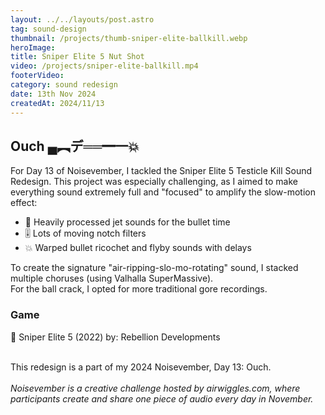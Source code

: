 ```yaml
---
layout: ../../layouts/post.astro
tag: sound-design
thumbnail: /projects/thumb-sniper-elite-ballkill.webp
heroImage:
title: Sniper Elite 5 Nut Shot
video: /projects/sniper-elite-ballkill.mp4
footerVideo: 
category: sound redesign
date: 13th Nov 2024
createdAt: 2024/11/13
---
```


<h2>Ouch  ▄︻デ══━一💥</h2>

<p>For Day 13 of Noisevember, I tackled the Sniper Elite 5 Testicle Kill Sound Redesign. This project was especially challenging, as I aimed to make everything sound extremely full and "focused" to amplify the slow-motion effect:</p>
<ul>
  <li>🛫 Heavily processed jet sounds for the bullet time</li>
  <li>🎚️ Lots of moving notch filters </li>
  <li>💥 Warped bullet ricochet and flyby sounds with delays</li>
</ul>

<p>To create the signature "air-ripping-slo-mo-rotating" sound, I stacked multiple choruses (using Valhalla SuperMassive). <br>For the ball crack, I opted for more traditional gore recordings.</p>

<h3>Game</h3>
<p>🎯 Sniper Elite 5 (2022) by: Rebellion Developments</p>
<br>
<div>
  This redesign is a part of my 2024 Noisevember, Day 13: Ouch.
</div>
<br>
<div>
    <i>Noisevember is a creative challenge hosted by airwiggles.com, where participants create and share one piece of audio every day in November.</i>
</div>
